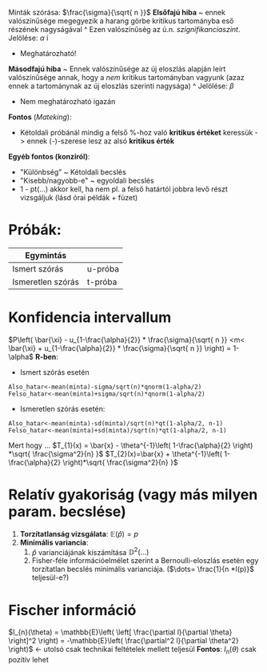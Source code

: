 Minták szórása: $\frac{\sigma}{\sqrt{ n }}$ 
**Elsőfajú hiba** ~ ennek valószínűsége megegyezik a harang görbe kritikus tartományba eső részének nagyságával
^ Ezen valószínűség az ú.n. *szignifikanciaszint*. Jelölése: $\alpha$ í
- Meghatározható!

**Másodfajú hiba** ~ Ennek valószínűsége az új eloszlás alapján leírt valószínűsége annak, hogy a *nem* kritikus tartományban vagyunk (azaz ennek a tartománynak az új eloszlás szerinti nagysága)
^ Jelölése: $\beta$ 
- Nem meghatározható igazán

**Fontos** (*Mateking*): 
- Kétoldali próbánál mindig a felső %-hoz való **kritikus értéket** keressük -> ennek (-)-szerese lesz az alsó **kritikus érték**

**Egyéb fontos (konziról)**:
- "Különbség" ~ Kétoldali becslés
- "Kisebb/nagyobb-e" ~ egyoldali becslés
- 1 - pt(...) akkor kell, ha nem pl. a felső határtól jobbra levő részt vizsgáljuk (lásd órai példák + füzet)
# Próbák:

| Egymintás         |         |
| ----------------- | ------- |
| Ismert szórás     | u-próba |
| Ismeretlen szórás | t-próba |
 
# Konfidencia intervallum
$P\left( \bar{\xi} - u_{1-\frac{\alpha}{2}} * \frac{\sigma}{\sqrt{ n }} <m< \bar{\xi} + u_{1-\frac{\alpha}{2}} * \frac{\sigma}{\sqrt{ n }} \right) = 1-\alpha$
**R-ben**: 
- Ismert szórás esetén
```
Also_hatar<-mean(minta)-sigma/sqrt(n)*qnorm(1-alpha/2)
Felso_hatar<-mean(minta)+sigma/sqrt(n)*qnorm(1-alpha/2)
```
- Ismeretlen szórás esetén:
```
Also_hatar<-mean(minta)-sd(minta)/sqrt(n)*qt(1-alpha/2, n-1)
Felso_hatar<-mean(minta)+sd(minta)/sqrt(n)*qt(1-alpha/2, n-1)
```

Mert hogy $\dots$
$T_{1}(x) = \bar{x} - \theta^{-1}\left( 1-\frac{\alpha}{2} \right) *\sqrt{ \frac{\sigma^2}{n} }$
$T_{2}(x)=\bar{x} + \theta^{-1}\left( 1-\frac{\alpha}{2} \right)*\sqrt{ \frac{\sigma^2}{n} }$

# Relatív gyakoriság (vagy más milyen param. becslése)
1. **Torzítatlanság vizsgálata**: $\mathbb{E}(\hat{p}) = p$
2. **Minimális variancia**:
	1. $\hat{p}$ varianciájának kiszámítása $\mathbb{D}^2(\dots)$ 
	2. Fisher-féle információelmélet szerint a Bernoulli-eloszlás esetén egy torzítatlan becslés minimális varianciája. ($\dots= \frac{1}{n *I(p)}$ teljesül-e?)

# Fischer információ
$I_{n}(\theta) = \mathbb{E}\left( \left[ \frac{\partial l}{\partial \theta} \right]^2 \right) = -\mathbb{E}\left( \frac{\partial^2 l}{\partial \theta^2} \right)$ <- utolsó csak technikai feltételek mellett teljesül
**Fontos**: $I_{n}(\theta)$ csak pozitív lehet